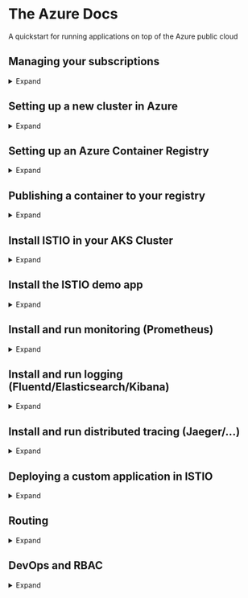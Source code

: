 # The Azure Docs
A quickstart for running applications on top of the Azure public cloud

## Managing your subscriptions
<details><summary>Expand</summary>
  <p>
list currently logged in azure accounts \
`az account list`

list current accounts, show active account
`az account list --query '[*].[name,isDefault]' --output table`

[azure login reference](https://docs.microsoft.com/en-us/cli/azure/authenticate-azure-cli?view=azure-cli-latest)
[azure multiple subscriptions](https://docs.microsoft.com/en-us/cli/azure/manage-azure-subscriptions-azure-cli?view=azure-cli-latest)
</p>
</details>

## Setting up a new cluster in Azure
<details><summary>Expand</summary>
  <p>
0. Define your variables (in ~/.bashrc?)

```
AKS_RESOURCE_GROUP=myResourceGroup
AKS_CLUSTER_NAME=myAKSCluster
ACR_NAME=sudeshContainerRegistry
```

1. Create a resource group

`az group create --name myResourceGroup --location "West Europe"`

2. Create an AKS cluster (preferrably mod 3 nodecount for quorum, check MS docs for getting the kubernetes versions available)

`az aks create --resource-group myResourceGroup --name myAKSCluster --node-count 2 --kubernetes-version 1.10.9 --generate-ssh-keys`

3. get and configure credentials for kubectl
`az aks get-credentials --resource-group myResourceGroup --name myAKSCluster`

4. Accessing the kubernetes dashboard
The default configuration of Kubernetes on Azure has RBAC enabled, therefore running the built in dashboard "as is" will lead to errors such as:

`configmaps is forbidden: User "system:serviceaccount:kube-system:kubernetes-dashboard" cannot list configmaps in the namespace "default"`

To prevent these errors create an **administrator** user and give it access to the kubernetes dashboard (alternatively, one could make use of [Azure Active Directory](https://docs.microsoft.com/en-us/azure/aks/aad-integration).

To use a custom **administrator** account:

`kubectl create clusterrolebinding kubernetes-dashboard -n kube-system --clusterrole=cluster-admin --serviceaccount=kube-system:kubernetes-dashboard`

Now to open the dashboard:

`az aks browse --resource-group myResourceGroup --
name myAKSCluster`

[azure reference documentation](https://docs.microsoft.com/en-us/azure/aks/kubernetes-dashboard)
</p>
</details>

## Setting up an Azure Container Registry
<details><summary>Expand</summary>
  <p>
1. Create an **Azure Container Registry (acr)** (name should be unique)

`az acr create --resource-group myResourceGroup --name $ACR_NAME --sku Basic`

2. Register the kubernetes cluster against your container registry

```
CLIENT_ID=$(az aks show --resource-group $AKS_RESOURCE_GROUP --name $AKS_CLUSTER_NAME --query "servicePrincipalProfile.clientId" --output tsv)
ACR_ID=$(az acr show --name $ACR_NAME --resource-group $ACR_RESOURCE_GROUP --query "id" --output tsv)

az role assignment create --assignee $CLIENT_ID --role Reader --scope $ACR_ID
```

3. Publish Container in your container registry

[Azure Docs](https://docs.microsoft.com/en-us/azure/container-registry/container-registry-auth-aks)

To be able to publish containers to the registry from your machine, run the following code
```
AKS_RESOURCE_GROUP=myResourceGroup
AKS_CLUSTER_NAME=myAKSCluster
ACR_RESOURCE_GROUP=myResourceGroup
ACR_NAME=sudeshContainerRegistry
```

4. Get the id of the service principal configured for AKS

```
CLIENT_ID=$(az aks show --resource-group $AKS_RESOURCE_GROUP --name $AKS_CLUSTER_NAME --query "servicePrincipalProfile.clientId" --output tsv)
```

5. Get the ACR registry resource id
`ACR_ID=$(az acr show --name $ACR_NAME --resource-group $ACR_RESOURCE_GROUP --query "id" --output tsv)`

6. Now authenticate the AKS cluster against the container registry
`az role assignment create --assignee $CLIENT_ID --role Reader --scope $ACR_ID`

</p></details>

## Publishing a container to your registry
<details><summary>Expand</summary>
<p>

1. Login to your registry

`az acr login --name sudeshcontainerregistry`

2. Push your image

`docker push sudeshcontainerregistry.azurecr.io/prometheus-hello:v1`

3. Deploy your image

`kubectl apply -f kubes/prometheus.yml`

[kubes/prometheus.yml](kubes/prometheus.yml)

4. Check it

```bash
kubectl get deployments
kubectl get pods
kubectl get services
```
</p>
</details>

## Install ISTIO in your AKS Cluster
<details><summary>Expand</summary>
<p>
1. Install ISTIO
First download istio on your laptop and add it to your PATH \
[Istio Docs](https://istio.io/docs/setup/kubernetes/download-release/)

Then install using [helm and tiller](https://istio.io/docs/setup/kubernetes/helm-install/) by running the following commands

```
cd ~/git/istio
kubectl apply -f install/kubernetes/helm/helm-service-account.yaml
helm init --service-account tiller
helm install install/kubernetes/helm/istio --name istio --namespace istio-system
```
</p>
</details>

## Install the ISTIO demo app
<details><summary>Expand</summary>
  <p>

[istio bookinfo application](https://istio.io/docs/examples/bookinfo/)

1. Enable automatic sidecar injection in the **default** namespace

`kubectl label namespace default istio-injection=enabled`

2. Deploy the services

`kubectl apply -f samples/bookinfo/platform/kube/bookinfo.yaml`

3. Enable access to the services by creating a gateway

`kubectl apply -f samples/bookinfo/networking/bookinfo-gateway.yaml`

4. Confirm that services and gateway are running

```
kubectl get services
kubectl get gateway
```
</p>
</details>

## Install and run monitoring (Prometheus)
<details><summary>Expand</summary>
<p>
1. Enable metric collection

`kubectl apply -f new_telemetry.yml`
[new_telemetry.yml](kubes/new_telemetry.yml)

2. Open dashboard (prometheus)

`kubectl -n istio-system port-forward $(kubectl -n istio-system get pod -l app=prometheus -o jsonpath='{.items[0].metadata.name}') 9090:9090 &`

Now you can find your metrics at http://localhost:9090

[istio reference documentation](https://istio.io/docs/tasks/telemetry/metrics-logs/)

</p></details>

## Install and run logging (Fluentd/Elasticsearch/Kibana)
<details><summary>Expand</summary>
  <p>
### Introduction

Logging in ISTIO is working as follows:

[your service] --->
[istio sidecar] --->
[istio mixer service] --->
[log collector] --->
[logging backend] --->
[dashboard]

All components for logging can be substituted by the tool of your cchoice, istio examples use the [CNCF](https://www.cncf.io/projects/)-stack projects where possible.

For now the recommended setup seems to be:

Log Collector   -> [Fluentd](https://www.fluentd.org/)
Logging Backend -> [Elasticsearch](https://www.elastic.co/)
Dashboard       -> [Kibana](https://www.elastic.co/)

### Steps

First we ensure there is a backend which can receive the metrics, so we create the logging backend and dashboard, here we will stick with the recommended defaults, Elasticsearch and Kibana.
After we setup the collector, namely Fluentd.
Finally we configure the connection between fluentd and the [istio mixer component](https://istio.io/help/faq/mixer/)

1. Setting up a basic logging infrastructure

`kubectl apply -f logging-stack.yml` \
[logging-stack.yml](kubes/logging-stack.yml)

2. Confirm all services are running in the cluster

If everything went correctly the following command should display 3 services running inside the **logging** namespace on the kubernetes cluster.

`kubectl get svc -n logging`

* fluentd-es
* elasticsearch
* kibana

3. Setup the link between fluentd and the istio-mixer

`kubectl apply -f fluentd-istio.yml` \
[fluentd-istio.yml](kubes/fluentd-istio.yml)

4. Checking the logs in kibana

In order to check the logs in kibana you need to make sure that after you forward the kibana port for accessing the dashboard, you also create an index in order to actually see the logging data.

Setup port forwarding to http://localhost:5601 for kibana by running:

`kubectl -n logging port-forward $(kubectl -n logging get pod -l app=kibana -o jsonpath='{.items[0].metadata.name}') 5601:5601 &`

To create an index in kibana:

* Open kibana at http://localhost:5601
* Click "set up index patterns"
* Use \* as the index pattern
* Select **@timestamp** as the Time Filter field name and click "Create Index"
* Click discover and voila!

[istio reference documentation](https://istio.io/docs/tasks/telemetry/fluentd/)
</p></details>

## Install and run distributed tracing (Jaeger/...)
<details><summary>Expand</summary>

[istio-distributed-tracing](https://istio.io/docs/tasks/telemetry/distributed-tracing/)

1. Install tracing config for demo
`kubectl apply -f install/kubernetes/istio-demo.yaml`

2. start jaeger proxy
`kubectl port-forward -n istio-system $(kubectl get pod -n istio-system -l app=jaeger -o jsonpath='{.items[0].metadata.name}') 16686:16686 &`

You should now be able to access the jaeger dashboard at http://localhost:16686
</p>
</details>

## Deploying a custom application in ISTIO
<details><summary>Expand</summary>
<p>
1. Creating a Deployment

2. Creating a Service Definition

3. Deploying the application

4. Inspection the sidecar insertion

5. Monitoring the application

6. Application Logging


</p>
</details>

## Routing
<details><summary>Expand</summary>
<p>ToDo
Determining the ingress port
`kubectl get svc istio-ingressgateway -n istio-system` \\


[istio ingress port](https://istio.io/docs/tasks/traffic-management/ingress/#determining-the-ingress-ip-and-ports)

[istio traffic routing](https://istio.io/docs/reference/config/istio.networking.v1alpha3/) \\
[istio ingress traffic management](https://istio.io/docs/tasks/traffic-management/ingress/) \\
[kubernetes ingress traffic](https://kubernetes.io/docs/concepts/services-networking/ingress/) \\
[kubernetes external dns](https://github.com/kubernetes-incubator/external-dns) \\
[dns for azure services](https://docs.microsoft.com/en-us/azure/dns/dns-for-azure-services) \\


</p>
</details>

## DevOps and RBAC
<details><summary>Expand</summary>
<p>ToDo


### RBAC in Azure Active Directory (AAD)

[kubernetes service principal](https://docs.microsoft.com/en-us/azure/aks/kubernetes-service-principal)
[non-aad credentials in AAD AKS Clusters](https://github.com/Azure/AKS/issues/600)
[role binding to service principal](https://github.com/MicrosoftDocs/azure-docs/issues/10495)


### RBAC in kubernetes

[kubernetes service accounts](https://kubernetes.io/docs/reference/access-authn-authz/service-accounts-admin/)


[kubernetes rbac concepts](https://medium.com/containerum/configuring-permissions-in-kubernetes-with-rbac-a456a9717d5d)
[kubernetes rbac introduction](https://www.cncf.io/blog/2018/08/01/demystifying-rbac-in-kubernetes/)
[kubernetes rbac](https://kubernetes.io/docs/reference/access-authn-authz/rbac/)
[kubernetes configure rbac](https://docs.bitnami.com/kubernetes/how-to/configure-rbac-in-your-kubernetes-cluster/)
[kubernetes configure rbac, rolebindings](https://medium.com/@lestrrat/configuring-rbac-for-your-kubernetes-service-accounts-c348b64eb242)

### RBAC in ISTIO

[istio security](https://istio.io/docs/concepts/security/)
[istio rbac](https://istio.io/docs/tasks/security/role-based-access-control/)


</p>
</details>
